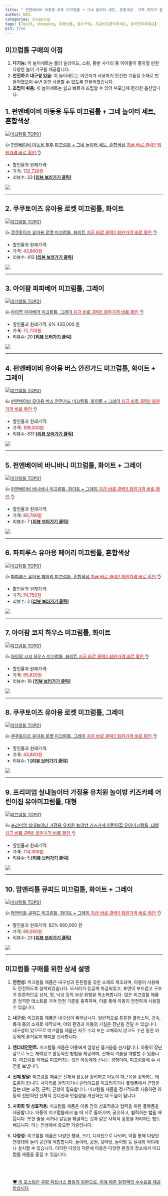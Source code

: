```yaml
---
title: " 펀엔베이비 아동용 투투 미끄럼틀 + 그네 놀이터 세트, 혼합색상  가격 최저가 할인가 미끄럼틀 최저가 추천 제품 비교"
author: NEO.
categories: shopping
tags: [Top10, shopping, 유행상품, 필수구매, 지금바로클릭하세요, 놓치면후회해요]
pin: true
---
```

## 미끄럼틀 구매의 이점
1. **다기능:** 이 놀이세트는 롤러 슬라이드, 스윙, 등반 사다리 등 아이들이 좋아할 만한 다양한 놀이 기구를 제공합니다.
2. **안전하고 내구성 있음:** 이 놀이세트는 어린이가 사용하기 안전한 고품질 소재로 만들어졌으며 수년 동안 사용할 수 있도록 만들어졌습니다.
3. **조립이 쉬움:** 이 놀이세트는 쉽고 빠르게 조립할 수 있어 부모님께 편리한 옵션입니다.

   

## 1.  펀엔베이비 아동용 투투 미끄럼틀 + 그네 놀이터 세트, 혼합색상 

[![미끄럼틀 TOP01](https://thumbnail6.coupangcdn.com/thumbnails/remote/490x490ex/image/retail/images/2023/05/17/15/0/66478894-1404-47a3-ae1d-115efd08310c.jpg)](https://link.coupang.com/re/AFFSDP?lptag=AF3617701&subid=GithubCoopas&pageKey=7340354896&traceid=V0-153&itemId=18864693095&vendorItemId=85993592127)


👍 [ 펀엔베이비 아동용 투투 미끄럼틀 + 그네 놀이터 세트, 혼합색상  <font color=red> 지금 바로 클릭!! 회원가격 바로 확인 </font> ](https://link.coupang.com/re/AFFSDP?lptag=AF3617701&subid=GithubCoopas&pageKey=7340354896&traceid=V0-153&itemId=18864693095&vendorItemId=85993592127) 👌 


- 할인율과 원래가격: 
- 가격: <span style='color:red'>132,720원</span>
- 리뷰수: 23  [**[리뷰 보러가기 클릭]**](https://link.coupang.com/re/AFFSDP?lptag=AF3617701&subid=GithubCoopas&pageKey=7340354896&traceid=V0-153&itemId=18864693095&vendorItemId=85993592127)

[![](/discount_price.png)](https://link.coupang.com/re/AFFSDP?lptag=AF3617701&subid=GithubCoopas&pageKey=7340354896&traceid=V0-153&itemId=18864693095&vendorItemId=85993592127)

---


   

## 2.  쿠쿠토이즈 유아용 로켓 미끄럼틀, 화이트 

[![미끄럼틀 TOP01](https://thumbnail10.coupangcdn.com/thumbnails/remote/490x490ex/image/retail/images/2019/11/06/11/2/5ba0d216-d6da-4c0d-8b26-9ef0b11f1676.jpg)](https://link.coupang.com/re/AFFSDP?lptag=AF3617701&subid=GithubCoopas&pageKey=331600787&traceid=V0-153&itemId=1059548908&vendorItemId=5536045979)


👍 [ 쿠쿠토이즈 유아용 로켓 미끄럼틀, 화이트  <font color=red> 지금 바로 클릭!! 회원가격 바로 확인 </font> ](https://link.coupang.com/re/AFFSDP?lptag=AF3617701&subid=GithubCoopas&pageKey=331600787&traceid=V0-153&itemId=1059548908&vendorItemId=5536045979) 👌 


- 할인율과 원래가격: 
- 가격: <span style='color:red'>43,800원</span>
- 리뷰수: 413  [**[리뷰 보러가기 클릭]**](https://link.coupang.com/re/AFFSDP?lptag=AF3617701&subid=GithubCoopas&pageKey=331600787&traceid=V0-153&itemId=1059548908&vendorItemId=5536045979)

[![](/discount_price.png)](https://link.coupang.com/re/AFFSDP?lptag=AF3617701&subid=GithubCoopas&pageKey=331600787&traceid=V0-153&itemId=1059548908&vendorItemId=5536045979)

---


   

## 3.  아이팜 파파베어 미끄럼틀, 그레이 

[![미끄럼틀 TOP01](https://thumbnail6.coupangcdn.com/thumbnails/remote/490x490ex/image/retail/images/2021/05/10/15/3/6ef08514-f18b-4625-afbd-eae32340d130.jpg)](https://link.coupang.com/re/AFFSDP?lptag=AF3617701&subid=GithubCoopas&pageKey=5486392019&traceid=V0-153&itemId=8480670175&vendorItemId=75768204537)


👍 [ 아이팜 파파베어 미끄럼틀, 그레이  <font color=red> 지금 바로 클릭!! 회원가격 바로 확인 </font> ](https://link.coupang.com/re/AFFSDP?lptag=AF3617701&subid=GithubCoopas&pageKey=5486392019&traceid=V0-153&itemId=8480670175&vendorItemId=75768204537) 👌 


- 할인율과 원래가격: 6%  420,000   원
- 가격: <span style='color:red'>72,720원</span>
- 리뷰수: 20  [**[리뷰 보러가기 클릭]**](https://link.coupang.com/re/AFFSDP?lptag=AF3617701&subid=GithubCoopas&pageKey=5486392019&traceid=V0-153&itemId=8480670175&vendorItemId=75768204537)

[![](/discount_price.png)](https://link.coupang.com/re/AFFSDP?lptag=AF3617701&subid=GithubCoopas&pageKey=5486392019&traceid=V0-153&itemId=8480670175&vendorItemId=75768204537)

---


   

## 4.  펀엔베이비 유아용 버스 안전가드 미끄럼틀, 화이트 + 그레이 

[![미끄럼틀 TOP01](https://thumbnail8.coupangcdn.com/thumbnails/remote/490x490ex/image/rs_quotation_api/p009ws3z/ace89a5e46c64371bad160d2346676a4.jpg)](https://link.coupang.com/re/AFFSDP?lptag=AF3617701&subid=GithubCoopas&pageKey=7093321246&traceid=V0-153&itemId=17683251255&vendorItemId=84848433461)


👍 [ 펀엔베이비 유아용 버스 안전가드 미끄럼틀, 화이트 + 그레이  <font color=red> 지금 바로 클릭!! 회원가격 바로 확인 </font> ](https://link.coupang.com/re/AFFSDP?lptag=AF3617701&subid=GithubCoopas&pageKey=7093321246&traceid=V0-153&itemId=17683251255&vendorItemId=84848433461) 👌 


- 할인율과 원래가격: 
- 가격: <span style='color:red'>109,000원</span>
- 리뷰수: 831  [**[리뷰 보러가기 클릭]**](https://link.coupang.com/re/AFFSDP?lptag=AF3617701&subid=GithubCoopas&pageKey=7093321246&traceid=V0-153&itemId=17683251255&vendorItemId=84848433461)

[![](/discount_price.png)](https://link.coupang.com/re/AFFSDP?lptag=AF3617701&subid=GithubCoopas&pageKey=7093321246&traceid=V0-153&itemId=17683251255&vendorItemId=84848433461)

---


   

## 5.  펀엔베이비 바니바니 미끄럼틀, 화이트 + 그레이 

[![미끄럼틀 TOP01](https://thumbnail9.coupangcdn.com/thumbnails/remote/490x490ex/image/rs_quotation_api/9vtkzpod/dfaa57bb43eb4481877b8c5ecddabf35.jpg)](https://link.coupang.com/re/AFFSDP?lptag=AF3617701&subid=GithubCoopas&pageKey=7093366876&traceid=V0-153&itemId=17683503595&vendorItemId=84848683889)


👍 [ 펀엔베이비 바니바니 미끄럼틀, 화이트 + 그레이  <font color=red> 지금 바로 클릭!! 회원가격 바로 확인 </font> ](https://link.coupang.com/re/AFFSDP?lptag=AF3617701&subid=GithubCoopas&pageKey=7093366876&traceid=V0-153&itemId=17683503595&vendorItemId=84848683889) 👌 


- 할인율과 원래가격: 
- 가격: <span style='color:red'>80,780원</span>
- 리뷰수: 7  [**[리뷰 보러가기 클릭]**](https://link.coupang.com/re/AFFSDP?lptag=AF3617701&subid=GithubCoopas&pageKey=7093366876&traceid=V0-153&itemId=17683503595&vendorItemId=84848683889)

[![](/discount_price.png)](https://link.coupang.com/re/AFFSDP?lptag=AF3617701&subid=GithubCoopas&pageKey=7093366876&traceid=V0-153&itemId=17683503595&vendorItemId=84848683889)

---


   

## 6.  파피루스 유아용 페어리 미끄럼틀, 혼합색상 

[![미끄럼틀 TOP01](https://thumbnail9.coupangcdn.com/thumbnails/remote/490x490ex/image/vendor_inventory/85e2/bccac8fc120efd9060e0cc707f18f0388ef2e467955305d0885bd4df044b.jpg)](https://link.coupang.com/re/AFFSDP?lptag=AF3617701&subid=GithubCoopas&pageKey=5542467736&traceid=V0-153&itemId=8733293781&vendorItemId=80688838980)


👍 [ 파피루스 유아용 페어리 미끄럼틀, 혼합색상  <font color=red> 지금 바로 클릭!! 회원가격 바로 확인 </font> ](https://link.coupang.com/re/AFFSDP?lptag=AF3617701&subid=GithubCoopas&pageKey=5542467736&traceid=V0-153&itemId=8733293781&vendorItemId=80688838980) 👌 


- 할인율과 원래가격: 
- 가격: <span style='color:red'>74,750원</span>
- 리뷰수: 2  [**[리뷰 보러가기 클릭]**](https://link.coupang.com/re/AFFSDP?lptag=AF3617701&subid=GithubCoopas&pageKey=5542467736&traceid=V0-153&itemId=8733293781&vendorItemId=80688838980)

[![](/discount_price.png)](https://link.coupang.com/re/AFFSDP?lptag=AF3617701&subid=GithubCoopas&pageKey=5542467736&traceid=V0-153&itemId=8733293781&vendorItemId=80688838980)

---


   

## 7.  아이팜 코지 하우스 미끄럼틀, 화이트 

[![미끄럼틀 TOP01](https://thumbnail10.coupangcdn.com/thumbnails/remote/490x490ex/image/retail/images/2021/09/24/14/4/edd4b470-90ac-4888-979b-7f55ad9b4d70.jpg)](https://link.coupang.com/re/AFFSDP?lptag=AF3617701&subid=GithubCoopas&pageKey=6091444205&traceid=V0-153&itemId=11358524603&vendorItemId=78634875265)


👍 [ 아이팜 코지 하우스 미끄럼틀, 화이트  <font color=red> 지금 바로 클릭!! 회원가격 바로 확인 </font> ](https://link.coupang.com/re/AFFSDP?lptag=AF3617701&subid=GithubCoopas&pageKey=6091444205&traceid=V0-153&itemId=11358524603&vendorItemId=78634875265) 👌 


- 할인율과 원래가격: 
- 가격: <span style='color:red'>85,620원</span>
- 리뷰수: 19  [**[리뷰 보러가기 클릭]**](https://link.coupang.com/re/AFFSDP?lptag=AF3617701&subid=GithubCoopas&pageKey=6091444205&traceid=V0-153&itemId=11358524603&vendorItemId=78634875265)

[![](/discount_price.png)](https://link.coupang.com/re/AFFSDP?lptag=AF3617701&subid=GithubCoopas&pageKey=6091444205&traceid=V0-153&itemId=11358524603&vendorItemId=78634875265)

---


   

## 8.  쿠쿠토이즈 유아용 로켓 미끄럼틀, 그레이 

[![미끄럼틀 TOP01](https://thumbnail7.coupangcdn.com/thumbnails/remote/490x490ex/image/retail/images/493870535039353-530c054c-f898-4b8d-b7ea-bf66fa76fbc5.jpg)](https://link.coupang.com/re/AFFSDP?lptag=AF3617701&subid=GithubCoopas&pageKey=331600787&traceid=V0-153&itemId=1059548892&vendorItemId=5536045939)


👍 [ 쿠쿠토이즈 유아용 로켓 미끄럼틀, 그레이  <font color=red> 지금 바로 클릭!! 회원가격 바로 확인 </font> ](https://link.coupang.com/re/AFFSDP?lptag=AF3617701&subid=GithubCoopas&pageKey=331600787&traceid=V0-153&itemId=1059548892&vendorItemId=5536045939) 👌 


- 할인율과 원래가격: 
- 가격: <span style='color:red'>43,800원</span>
- 리뷰수: 1  [**[리뷰 보러가기 클릭]**](https://link.coupang.com/re/AFFSDP?lptag=AF3617701&subid=GithubCoopas&pageKey=331600787&traceid=V0-153&itemId=1059548892&vendorItemId=5536045939)

[![](/discount_price.png)](https://link.coupang.com/re/AFFSDP?lptag=AF3617701&subid=GithubCoopas&pageKey=331600787&traceid=V0-153&itemId=1059548892&vendorItemId=5536045939)

---


   

## 9.  프리미엄 실내놀이터 가정용 유치원 놀이방 키즈카페 어린이집 유아미끄럼틀, 대형 

[![미끄럼틀 TOP01](https://thumbnail8.coupangcdn.com/thumbnails/remote/490x490ex/image/vendor_inventory/657b/d935f6565d6c5f01b8b7221202c52f44bb33a5c2562623315af44567b112.jpg)](https://link.coupang.com/re/AFFSDP?lptag=AF3617701&subid=GithubCoopas&pageKey=7654284626&traceid=V0-153&itemId=20374931489&vendorItemId=87458444581)


👍 [ 프리미엄 실내놀이터 가정용 유치원 놀이방 키즈카페 어린이집 유아미끄럼틀, 대형  <font color=red> 지금 바로 클릭!! 회원가격 바로 확인 </font> ](https://link.coupang.com/re/AFFSDP?lptag=AF3617701&subid=GithubCoopas&pageKey=7654284626&traceid=V0-153&itemId=20374931489&vendorItemId=87458444581) 👌 


- 할인율과 원래가격: 
- 가격: <span style='color:red'>714,300원</span>
- 리뷰수: 5  [**[리뷰 보러가기 클릭]**](https://link.coupang.com/re/AFFSDP?lptag=AF3617701&subid=GithubCoopas&pageKey=7654284626&traceid=V0-153&itemId=20374931489&vendorItemId=87458444581)

[![](/discount_price.png)](https://link.coupang.com/re/AFFSDP?lptag=AF3617701&subid=GithubCoopas&pageKey=7654284626&traceid=V0-153&itemId=20374931489&vendorItemId=87458444581)

---


   

## 10.  맘앤리틀 큐피드 미끄럼틀, 화이트 + 그레이 

[![미끄럼틀 TOP01](https://thumbnail7.coupangcdn.com/thumbnails/remote/490x490ex/image/retail/images/7770434991667263-f07b4c43-e974-4dfe-bae8-eaca6b6021ef.png)](https://link.coupang.com/re/AFFSDP?lptag=AF3617701&subid=GithubCoopas&pageKey=1290956165&traceid=V0-153&itemId=2302085693&vendorItemId=70299006240)


👍 [ 맘앤리틀 큐피드 미끄럼틀, 화이트 + 그레이  <font color=red> 지금 바로 클릭!! 회원가격 바로 확인 </font> ](https://link.coupang.com/re/AFFSDP?lptag=AF3617701&subid=GithubCoopas&pageKey=1290956165&traceid=V0-153&itemId=2302085693&vendorItemId=70299006240) 👌 


- 할인율과 원래가격: 82%  680,000   원
- 가격: <span style='color:red'>89,000원</span>
- 리뷰수: 23  [**[리뷰 보러가기 클릭]**](https://link.coupang.com/re/AFFSDP?lptag=AF3617701&subid=GithubCoopas&pageKey=1290956165&traceid=V0-153&itemId=2302085693&vendorItemId=70299006240)

[![](/discount_price.png)](https://link.coupang.com/re/AFFSDP?lptag=AF3617701&subid=GithubCoopas&pageKey=1290956165&traceid=V0-153&itemId=2302085693&vendorItemId=70299006240)

---
## 미끄럼틀 구매를 위한 상세 설명
1. **안전성:** 미끄럼틀 제품은 내구성과 튼튼함을 갖춘 소재로 제조되며, 아동이 사용해도 안전하도록 설계되었습니다. 모서리가 둥글게 마감되었고, 표면이 부드럽고 구조가 튼튼하므로 상처, 멍, 낙상 등의 부상 위험을 최소화합니다. 많은 미끄럼틀 제품은 엄격한 테스트를 거쳐 안전 기준을 충족하며, 이를 통해 아동이 안전하게 사용할 수 있습니다.

2. **내구성:** 미끄럼틀 제품은 내구성이 뛰어납니다. 일반적으로 튼튼한 플라스틱, 금속, 목재 등의 소재로 제작되며, 야외 환경과 아동의 거칠은 장난을 견딜 수 있습니다. 내구성이 있으므로 미끄럼틀 제품은 자주 수리 또는 교체하지 않고도 수년 동안 아동에게 즐거움과 재미를 선사합니다.

3. **엔터테인먼트:** 미끄럼틀 제품은 아동에게 엄청난 즐거움을 선사합니다. 아동이 장난감으로 노는 재미있고 활동적인 방법을 제공하며, 신체적 기술을 개발할 수 있습니다. 미끄럼틀 아래로 미끄러지는 것은 아동에게 신나는 경험이며, 미끄럼틀에 수 시간을 보냅니다.

4. **신체 발달:** 미끄럼틀 제품은 신체적 활동을 장려하고 아동이 대근육을 강화하는 데 도움이 됩니다. 사다리를 올라가거나 슬라이드를 미끄러지거나 플랫폼에서 균형을 잡는 데는 조정, 근력, 균형이 필요합니다. 미끄럼틀 제품을 정기적으로 사용하면 아동의 전반적인 신체적 컨디션과 민첩성을 개선하는 데 도움이 됩니다.

5. **사회화 및 상호작용:** 미끄럼틀 제품은 아동 간의 상호작용과 협력을 위한 플랫폼을 제공합니다. 아동이 미끄럼틀에서 놀 때 서로 돌아가며, 공유하고, 협력하는 법을 배웁니다. 또한 줄을 서거나 갈등을 해결하는 것과 같은 사회적 상황을 처리하는 법도 배웁니다. 이는 인생에서 중요한 기술입니다.

6. **다양성:** 미끄럼틀 제품은 다양한 형태, 크기, 디자인으로 나뉘며, 이를 통해 다양한 연령대와 놀이 공간에 적합합니다. 놀이터, 공원, 뒷마당, 놀이방 등 실내외 어디에나 설치할 수 있습니다. 이러한 다양성 덕분에 아동은 다양한 환경과 장소에서 미끄럼틀 제품을 즐길 수 있습니다.<br><br><br><br><br> [ ❤  이 포스팅은 쿠팡 파트너스 활동의 일환으로, 이에 따른 일정액의 수수료를 제공받습니다](https://link.coupang.com/a/bcEFyh)